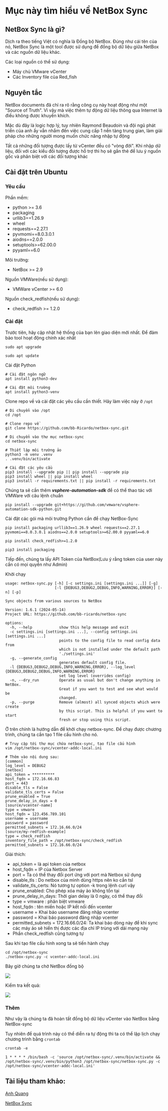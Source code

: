 # Mục này tìm hiểu về NetBox Sync
## NetBox Sync là gì?
Dịch ra theo tiếng Việt có nghĩa là Đồng bộ NetBox. Đúng như cái tên của nó, NetBox Sync là một tool được sử dụng để đồng bộ dữ liệu giữa NetBox và các nguồn dữ liệu khác.

Các loại nguồn có thể sử dụng:
- Máy chủ VMware vCenter
- Các Inventory file của Red_fish


## Nguyên tắc 
NetBox documents đã chỉ ra rõ rằng công cụ này hoạt động như một "Source of Truth". Vì vậy mà việc thêm tự động dữ liệu thông qua Internet là điều không được khuyến khích. 

Mặc dù đây là logic hợp lý, tuy nhiên Raymond Beaudoin và đội ngũ phát triển của anh ấy vẫn nhắm đến việc cung cấp 1 nền tảng trung gian, làm giải pháp cho những người mong muốn chức năng nhập tự động

Tất cả những đối tượng được lấy từ vCenter đều có "vòng đời". Khi nhập dữ liệu, đối với các kiểu đối tượng được hỗ trợ thì họ sẽ gắn thẻ để lưu ý nguồn gốc và phân biệt với các đối tượng khác

## Cài đặt trên Ubuntu 
### Yêu cầu
Phần mềm:
- python >= 3.6
- packaging
- urllib3==1.26.9
- wheel
- requests==2.27.1
- pyvmomi==8.0.3.0.1
- aiodns==2.0.0
- setuptools>=62.00.0
- pyyaml==6.0

Môi trường:
- NetBox >= 2.9

Nguồn VMWare(nếu sử dụng):
- VMWare vCenter >= 6.0

Nguồn check_redfish(nếu sử dụng):
- check_redfish >= 1.2.0

### Cài đặt 
Trước tiên, hãy cập nhật hệ thống của bạn lên giao diện mới nhất. Để đảm bảo tool hoạt động chính xác nhất
```
sudo apt upgrade

sudo apt update
```
Cài đặt Python
```
# Cài đặt ngôn ngữ
apt install python3-dev

# Cài đặt môi trường
apt install python3-venv
```
Clone repo về và cài đặt các yêu cầu cần thiết. Hãy làm việc này ở `/opt`
```
# Di chuyển vào /opt
cd /opt

# Clone repo về
git clone https://github.com/bb-Ricardo/netbox-sync.git

# Di chuyển vào thư mục netbox-sync
cd netbox-sync

# Thiết lập môi trường ảo
python3 -m venv .venv
. .venv/bin/activate

# Cài đặt các yêu cầu
pip3 install --upgrade pip || pip install --upgrade pip
pip3 install wheel || pip install wheel
pip3 install -r requirements.txt || pip install -r requirements.txt
```
Chúng ta sẽ cần thêm ***vsphere-automation-sdk*** để có thể thao tác với VMWare với câu lệnh chuẩn
```
pip install --upgrade git+https://github.com/vmware/vsphere-automation-sdk-python.git
```
Cài đặt các gói mà môi trường Python cần để chạy NetBox-Sync
```
pip install packaging urllib3==1.26.9 wheel requests==2.27.1 pyvmomi==8.0.3.0.1 aiodns==2.0.0 setuptools>=62.00.0 pyyaml==6.0

pip install check_redfish>=1.2.0

pip3 install packaging
```
Tiếp đến, chúng ta lấy API Token của NetBox(Lưu ý rằng token của user này cần có mọi quyền như Admin)

Khởi chạy
```
usage: netbox-sync.py [-h] [-c settings.ini [settings.ini ...]] [-g]
                      [-l {DEBUG3,DEBUG2,DEBUG,INFO,WARNING,ERROR}] [-n] [-p]

Sync objects from various sources to NetBox

Version: 1.6.1 (2024-05-14)
Project URL: https://github.com/bb-ricardo/netbox-sync

options:
  -h, --help            show this help message and exit
  -c settings.ini [settings.ini ...], --config settings.ini [settings.ini ...]
                        points to the config file to read config data from
                        which is not installed under the default path
                        './settings.ini'
  -g, --generate_config
                        generates default config file.
  -l {DEBUG3,DEBUG2,DEBUG,INFO,WARNING,ERROR}, --log_level {DEBUG3,DEBUG2,DEBUG,INFO,WARNING,ERROR}
                        set log level (overrides config)
  -n, --dry_run         Operate as usual but don't change anything in NetBox.
                        Great if you want to test and see what would be
                        changed.
  -p, --purge           Remove (almost) all synced objects which were create
                        by this script. This is helpful if you want to start
                        fresh or stop using this script.
```
Ở trên chính là hướng dẫn để khởi chạy netbox-sync. Để chạy được chương trình, chúng ta cần tạo 1 file cấu hình cho nó.
```
# Truy cập tới thư mục chứa netbox-sync, tạo file cấu hình
vim /opt/netbox-sync/vcenter-addc-local.ini

# Thêm vào nội dung sau:
[common]
log_level = DEBUG2
[netbox]
api_token = **********
host_fqdn = 172.16.66.83        
port = 443
disable_tls = False
validate_tls_certs = False
prune_enabled = True
prune_delay_in_days = 0
[source/vcenter-name]
type = vmware
host_fqdn = 123.456.789.101
username = username
password = password
permitted_subnets = 172.16.66.0/24
[source/my-redfish-example]
type = check_redfish
inventory_file_path = /opt/netbox-sync/check_redfish
permitted_subnets = 172.16.66.0/24
```
Giải thích:
- api_token = là api token của netbox
- host_fqdn = IP của Netbox Server
- port = Ta có thể thay đổi port ứng với port mà Netbox sử dụng
- disable_tls : Do netbox của mình dùng https nên ko cần tsl
- validate_tls_certs: Nó tương tự option -k trong lệnh curl vậy
- prune_enabled: Cho phép xóa máy ảo không tồn tại
- prune_delay_in_days: Thời gian delay là 0 ngày, có thể thay đổi
- type = vmware : phân biệt vmware
- host_fqdn : tên miền hoặc IP kết nối đến vcenter
- username = Khai báo username đăng nhập vcenter
- password = Khai báo password đăng nhập vcenter
- permitted_subnets = 172.16.66.0/24: Ta khai báo dòng này để khi sync các máy ảo sẽ hiển thị được các địa chỉ IP trùng với dải mạng này
- Phần check_redfish cũng tương tự

Sau khi tạo file cấu hình xong ta sẽ tiến hành chạy
```
cd /opt/netbox-sync
./netbox-sync.py -c vcenter-addc-local.ini
```
Bây giờ chúng ta chờ NetBox đồng bộ

![](/Anh/Screenshot_950.png)

Kiểm tra kết quả:

![](/Anh/Screenshot_951.png)

### Thêm
Như vậy là chúng ta đã hoàn tất đồng bộ dữ liệu vCenter vào NetBox bằng NetBox-sync

Tuy nhiên để quá trình này có thể diễn ra tự động thì ta có thể lập lịch chạy chương trình bằng `crontab`
```
crontab -e

1 * * * * /bin/bash -c 'source /opt/netbox-sync/.venv/bin/activate && /opt/netbox-sync/.venv/bin/python3 /opt/netbox-sync/netbox-sync.py -c /opt/netbox-sync/vcenter-addc-local.ini'
```

## Tài liệu tham khảo:
[Anh Quang](https://github.com/thanhquang99/Netbox/blob/main/Netbox-sync/02.install-nb-sync.md#23-c%E1%BA%A5u-tr%C3%BAc-ch%E1%BA%A1y-script-trong-netbox-sync)

[NetBox Sync](https://github.com/bb-Ricardo/netbox-sync/blob/main/README.md)